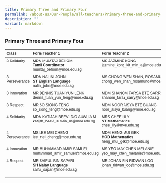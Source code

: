 ```yaml
---
title: Primary Three and Primary Four
permalink: /about-us/Our-People/all-teachers/Primary-three-and-primary-four/
description: ""
variant: markdown
---
```

### **Primary Three and Primary Four**
<style>
  .teacher-table {
    font-family: Arial, Helvetica, sans-serif;
    font-size: 12px;
  }
  .teacher-table th, .teacher-table td {
    text-align: left;
    vertical-align: top;
    padding: 5px;
  }
</style>

<table class="teacher-table">
  <thead>
    <tr>
      <th>Class</th>
      <th>Form Teacher 1</th>
      <th>Form Teacher 2</th>
      <th>Form Teacher 3</th>
    </tr>
  </thead>
  <tbody>
    <tr>
      <td>3 Solidarity</td>
      <td>
				MDM MUMTAJ BEHOM<br>
        <strong>Tamil Coordinator</strong><br>
        mumtaj_behom@moe.edu.sg
      </td>
      <td>
        MS JAZMINE KONG<br>
        jazmine_kong_kit_min_a@moe.edu.sg
      </td>
      <td>
				Ms MARIE TEO KAH ZHI<br>
				marie_teo_kah_zhi@moe.edu.sg
			</td>
    </tr>
    <tr>
      <td>3 Perseverance</td>
      <td>
        MDM NALINI JOHN<br>
        <strong>ST English Language</strong><br>
        nalini_john@moe.edu.sg
      </td>
      <td>
        MS CHONG WEN SHAN, ROSAMUND<br>
        chong_wen_shan_rosamund@moe.edu.sg
      </td>
      <td></td>
    </tr>
    <tr>
      <td>3 Innovation</td>
      <td>
        MR DENNIS TUAN YUN LENG<br>
        dennis_tuan_yun_leng@moe.edu.sg
      </td>
      <td>
        MDM SHANOM FARSA BTE SARRY<br>
        shanom_farsa_sarry@moe.edu.sg
      </td>
      <td></td>
    </tr>
    <tr>
      <td>3 Respect</td>
      <td>
        MR SO SIONG TENG<br>
        so_siong_teng@moe.edu.sg
      </td>
      <td>
        MDM NOOR AISYA BTE BUANG<br>
        noor_aisya_buang@moe.edu.sg
      </td>
      <td></td>
    </tr>
    <tr>
      <td>4 Solidarity</td>
      <td>
        MDM KATIJAH BEEVI D/O AUWLIA M<br>
        katijah_beevi_auwlia_m@moe.edu.sg
      </td>
      <td>
        MRS CHEE LILY<br>
        <strong>ST Mathematics</strong><br>
        chee_lily@moe.edu.sg
      </td>
      <td></td>
    </tr>
    <tr>
      <td>4 Perseverance</td>
      <td>
        MS LEE MEI CHENG<br>
        lee_mei_cheng@moe.edu.sg
      </td>
      <td>
        MDM HENG MUI GEK<br>
        <strong>HOD Mathematics</strong><br>
        heng_mui_gek@moe.edu.sg
      </td>
      <td></td>
    </tr>
    <tr>
      <td>4 Innovation</td>
      <td>
        MR MUHAMMAD AMIR SAMUEL<br>
        muhammad_amir_samuel@moe.edu.sg
      </td>
      <td>
        MS YEO MAY CHEN MELANIE<br>
        yeo_may_chen_melanie@moe.edu.sg
      </td>
      <td></td>
    </tr>
    <tr>
      <td>4 Respect</td>
      <td>
        MR SAIFUL BIN SAPARI<br>
        <strong>SH Malay Language</strong><br>
        saiful_sapari@moe.edu.sg
      </td>
      <td>
        MR JOHAN BIN RIDWAN LOO<br>
        johan_ridwan_loo@moe.edu.sg
      </td>
			<td>
        MR JASHANAN S/O KASINATHAN<br>
        <strong>Year Head P3 &amp; P4</strong><br>
        jashanan_kasinathan@moe.edu.sg
      </td><td>
    </td></tr>
  </tbody>
</table>